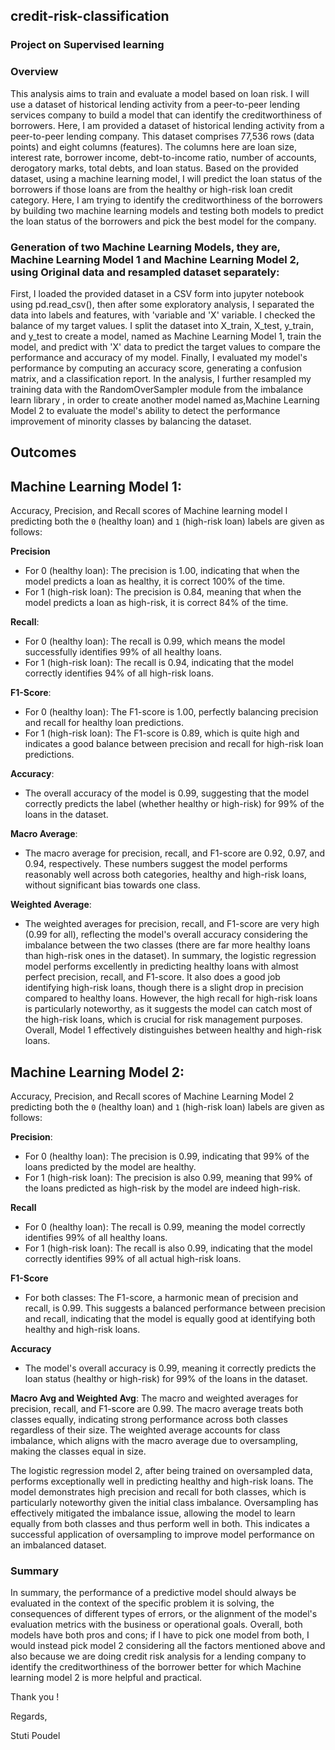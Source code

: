 ## credit-risk-classification

### Project on Supervised learning

### Overview 

This analysis aims to train and evaluate a model based on loan risk. I will use a dataset of historical lending activity from a peer-to-peer lending services company to build a model that can identify the creditworthiness of borrowers. Here, I am provided a dataset of historical lending activity from a peer-to-peer lending company. This dataset comprises 77,536 rows (data points) and eight columns (features). The columns here are loan size, interest rate, borrower income, debt-to-income ratio, number of accounts, derogatory marks, total debts, and loan status.
Based on the provided dataset, using a machine learning model,  I will predict the loan status of the borrowers if those loans are from the healthy or high-risk loan credit category. Here, I am trying to identify the creditworthiness of the borrowers by building two machine learning models and testing both models to predict the loan status of the borrowers and pick the best model for the company.

### Generation of two Machine Learning Models, they are, Machine Learning Model 1 and Machine Learning Model 2, using Original data and resampled dataset separately:

 First, I loaded the provided dataset in a CSV form into jupyter notebook using pd.read_csv(), then after some exploratory analysis, I separated the data into labels and features, with 'variable and 'X' variable. I checked the balance of my target values. I split the dataset into X_train, X_test, y_train, and y_test to create a model, named as Machine Learning Model 1, train the model, and predict with 'X' data to predict the target values to compare the performance and accuracy of my model. Finally, I evaluated my model's performance by computing an accuracy score, generating a confusion matrix, and a classification report. 
In the analysis, I further resampled my training data with the RandomOverSampler module from the imbalance learn library , in order to create another model named as,Machine Learning Model 2 to evaluate the model's ability to detect the performance improvement of minority classes by balancing the dataset. 

## Outcomes

 ## **Machine Learning Model 1:**
Accuracy, Precision, and Recall scores of Machine learning model l predicting  both the `0` (healthy loan) and `1` (high-risk loan) labels are given as follows:

**Precision** 
- For 0 (healthy loan): The precision is 1.00, indicating that when the model predicts a loan as healthy, it is correct 100% of the time.
- For 1 (high-risk loan): The precision is 0.84, meaning that when the model predicts a loan as high-risk, it is correct 84% of the time.

**Recall**:
- For 0 (healthy loan): The recall is 0.99, which means the model successfully identifies 99% of all healthy loans.
- For 1 (high-risk loan): The recall is 0.94, indicating that the model correctly identifies 94% of all high-risk loans.

**F1-Score**:
- For 0 (healthy loan): The F1-score is 1.00, perfectly balancing precision and recall for healthy loan predictions.
- For 1 (high-risk loan): The F1-score is 0.89, which is quite high and indicates a good balance between precision and recall for high-risk loan predictions.

**Accuracy**:
- The overall accuracy of the model is 0.99, suggesting that the model correctly predicts the label (whether healthy or high-risk) for 99% of the loans in the dataset.

**Macro Average**:
- The macro average for precision, recall, and F1-score are 0.92, 0.97, and 0.94, respectively. These numbers suggest the model performs reasonably well across both categories, healthy and high-risk loans, without significant bias towards one class.

**Weighted Average**:
- The weighted averages for precision, recall, and F1-score are very high (0.99 for all), reflecting the model's overall accuracy considering the imbalance between the two classes (there are far more healthy loans than high-risk ones in the dataset).
In summary, the logistic regression model performs excellently in predicting healthy loans with almost perfect precision, recall, and F1-score. It also does a good job identifying high-risk loans, though there is a slight drop in precision compared to healthy loans. However, the high recall for high-risk loans is particularly noteworthy, as it suggests the model can catch most of the high-risk loans, which is crucial for risk management purposes. Overall, Model 1 effectively distinguishes between healthy and high-risk loans.

## **Machine Learning Model 2:**
Accuracy, Precision, and Recall scores of Machine Learning Model 2 predicting  both the `0` (healthy loan) and `1` (high-risk loan) labels are given as follows:

**Precision**:
- For 0 (healthy loan): The precision is 0.99, indicating that 99% of the loans predicted by the model are healthy.
- For 1 (high-risk loan): The precision is also 0.99, meaning that 99% of the loans predicted as high-risk by the model are indeed high-risk.

**Recall**
- For 0 (healthy loan): The recall is 0.99, meaning the model correctly identifies 99% of all healthy loans.
- For 1 (high-risk loan): The recall is also 0.99, indicating that the model correctly identifies 99% of all actual high-risk loans.

**F1-Score**
- For both classes: The F1-score, a harmonic mean of precision and recall, is 0.99. This suggests a balanced performance between precision and recall, indicating that the model is equally good at identifying both healthy and high-risk loans.

**Accuracy**
- The model's overall accuracy is 0.99, meaning it correctly predicts the loan status (healthy or high-risk) for 99% of the loans in the dataset.

**Macro Avg and Weighted Avg**:
The macro and weighted averages for precision, recall, and F1-score are 0.99. The macro average treats both classes equally, indicating strong performance across both classes regardless of their size. The weighted average accounts for class imbalance, which aligns with the macro average due to oversampling, making the classes equal in size.

The logistic regression model 2, after being trained on oversampled data, performs exceptionally well in predicting healthy and high-risk loans. The model demonstrates high precision and recall for both classes, which is particularly noteworthy given the initial class imbalance. Oversampling has effectively mitigated the imbalance issue, allowing the model to learn equally from both classes and thus perform well in both. This indicates a successful application of oversampling to improve model performance on an imbalanced dataset.

### Summary

In summary, the performance of a predictive model should always be evaluated in the context of the specific problem it is solving, the consequences of different types of errors, or the alignment of the model's evaluation metrics with the business or operational goals.
Overall, both models have both pros and cons; if I have to pick one model from both, I would instead pick model 2 considering all the factors mentioned above and also because we are doing credit risk analysis for a lending company to identify the creditworthiness of the borrower better for which Machine learning model 2 is more helpful and practical.


Thank you !


Regards,

Stuti Poudel